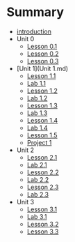 # Summary

* [introduction](README.md)
* Unit 0
   * [Lesson 0.1](lesson_01.md)
   * [Lesson 0.2](lesson_02.md)
   * [Lesson 0.3](lesson_01.md)
* [Unit 1](Unit 1.md)
   * [Lesson 1.1](lesson_11.md)
   * [Lab 1.1](lab_11.md)
   * [Lesson 1.2](lesson_12.md)
   * [Lab 1.2](lab_12.md)
   * [Lesson 1.3](lesson_13.md)
   * [Lab 1.3](lab_13.md)
   * [Lesson 1.4](lesson_14.md)
   * [Lab 1.4](lab_14.md)
   * [Lesson 1.5](lesson_15.md)
   * [Project 1](project_1.md)
* Unit 2
   * [Lesson 2.1](lesson_21.md)
   * [Lab 2.1](lab_21.md)
   * [Lesson 2.2](lesson_22.md)
   * [Lab 2.2](lab_22.md)
   * [Lesson 2.3](lesson_23.md)
   * [Lab 2.3](lab_23.md)
* Unit 3
   * [Lesson 3.1](lesson_31.md)
   * [Lab 3.1](lab_31.md)
   * [Lesson 3.2](lesson_32.md)
   * [Lesson 3.3](lesson_33.md)

